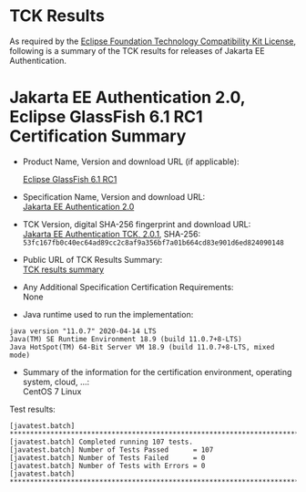 TCK Results
===========

As required by the
[Eclipse Foundation Technology Compatibility Kit License](https://www.eclipse.org/legal/tck.php),
following is a summary of the TCK results for releases of Jakarta EE Authentication.

# Jakarta EE Authentication 2.0, Eclipse GlassFish 6.1 RC1 Certification Summary

- Product Name, Version and download URL (if applicable): <br/>

  [Eclipse GlassFish 6.1 RC1](https://download.eclipse.org/ee4j/glassfish/glassfish-6.1.0-RC1.zip)

- Specification Name, Version and download URL: <br/>
  [Jakarta EE Authentication 2.0](https://jakarta.ee/specifications/authentication/2.0/)

- TCK Version, digital SHA-256 fingerprint and download URL: <br/>
  [Jakarta EE Authentication TCK, 2.0.1](https://download.eclipse.org/ee4j/jakartaee-tck/jakartaee9-eftl/promoted/jakarta-authentication-tck-2.0.1.zip), 
  SHA-256: `53fc167fb0c40ec64ad89cc2c8af9a356bf7a01b664cd83e901d6ed824090148`
  
- Public URL of TCK Results Summary: <br/>
  [TCK results summary](./TCK-Results-6.1-RC1)
  
- Any Additional Specification Certification Requirements: <br/>
  None
  
- Java runtime used to run the implementation: <br/>
```
java version "11.0.7" 2020-04-14 LTS
Java(TM) SE Runtime Environment 18.9 (build 11.0.7+8-LTS)
Java HotSpot(TM) 64-Bit Server VM 18.9 (build 11.0.7+8-LTS, mixed mode)
```

- Summary of the information for the certification environment, operating system, cloud, ...: <br/>
  CentOS 7 Linux

Test results:

```
[javatest.batch] ********************************************************************************
[javatest.batch] Completed running 107 tests.
[javatest.batch] Number of Tests Passed      = 107
[javatest.batch] Number of Tests Failed      = 0
[javatest.batch] Number of Tests with Errors = 0
[javatest.batch] ********************************************************************************
```
